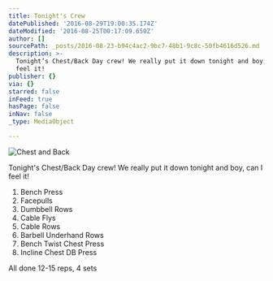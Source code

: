 ```yaml
---
title: Tonight's Crew
datePublished: '2016-08-29T19:00:35.174Z'
dateModified: '2016-08-25T00:17:09.650Z'
author: []
sourcePath: _posts/2016-08-23-b94c4ac2-9bc7-48b1-9c8c-50fb4616d526.md
description: >-
  Tonight’s Chest/Back Day crew! We really put it down tonight and boy, can I
  feel it! 
publisher: {}
via: {}
starred: false
inFeed: true
hasPage: false
inNav: false
_type: MediaObject

---
```

![Chest and Back](https://the-grid-user-content.s3-us-west-2.amazonaws.com/f2085a03-eff9-401e-9c58-56c93e7014fe.jpg)

Tonight's Chest/Back Day crew! We really put it down tonight and boy, can I feel it! 

1. Bench Press
2. Facepulls
3. Dumbbell Rows
4. Cable Flys
5. Cable Rows
6. Barbell Underhand Rows
7. Bench Twist Chest Press
8. Incline Chest DB Press

All done 12-15 reps, 4 sets